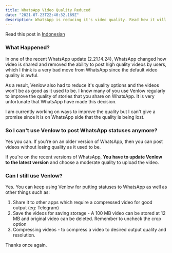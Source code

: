 ```yaml
---
title: WhatsApp Video Quality Reduced
date: "2021-07-23T22:40:32.169Z"
description: WhatsApp is reducing it's video quality. Read how it will impact Venlow and it's users.
---
```


Read this post in [Indonesian](/venlow-whatsapp-update-id)

### What Happened?

In one of the recent WhatsApp update (2.21.14.24), WhatsApp changed how video is shared and removed the ability to post high quality videos by users, which I think is a very bad move from WhatsApp since the default video quality is awful.

As a result, Venlow also had to reduce it's quality options and the videos won't be as good as it used to be. I know many of you use Venlow regularly to improve the quality of stories that you share on WhatsApp. It is very unfortunate that WhatsApp have made this decision. 

I am currently working on ways to improve the quality but I can't give a promise since it is on WhatsApp side that the quality is being lost.

### So I can't use Venlow to post WhatsApp statuses anymore?

Yes you can. If you're on an older version of WhatsApp, then you can post videos without losing quality as it used to be.

If you're on the recent versions of WhatsApp, **You have to update Venlow to the latest version** and choose a moderate quality to upload the video.

### Can I still use Venlow?

Yes. You can keep using Venlow for putting statuses to WhatsApp as well as other things such as: 

1. Share it to other apps which require a compressed video for good output (eg: Telegram)
2. Save the videos for saving storage - A 100 MB video can be stored at 12 MB and original video can be deleted. Remember to uncheck the crop option
3. Compressing videos - to compress a video to desired output quality and resolution. 

Thanks once again.